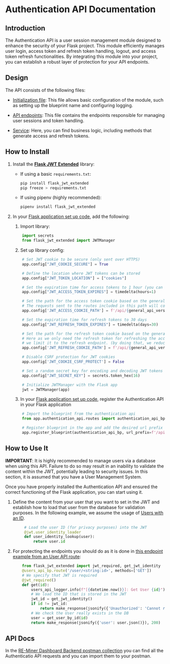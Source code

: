 # Authentication API Documentation

## Introduction

The Authentication API is a user session management module designed to enhance the security of your Flask project. This module efficiently manages user login, access token and refresh token handling, logout, and access token refresh functionalities. By integrating this module into your project, you can establish a robust layer of protection for your API endpoints.

## Design

The API consists of the following files:

- [Initialization file](__init__.py): This file allows basic configuration of the module, such as setting up the blueprint name and configuring logging.

- [API endpoints](routes.py): This file contains the endpoints responsible for managing user sessions and token handling.

- [Service](service.py): Here, you can find business logic, including methods that generate access and refresh tokens.

## How to Install

1. Install the [**Flask JWT Extended**](https://flask-jwt-extended.readthedocs.io/) library:
   - If using a basic `requirements.txt`:
     ```bash
     pip install flask_jwt_extended
     pip freeze > requirements.txt
     ```
   - If using pipenv (highly recommended):
     ```bash
     pipenv install flask_jwt_extended
     ```

2. In your [Flask application set up code](../__init__.py), add the following:
   1. Import library: 
    ```python
        import secrets
        from flask_jwt_extended import JWTManager
    ```
   2. Set up library config: 
    ```python
        # Set JWT cookie to be secure (only sent over HTTPS)
        app.config["JWT_COOKIE_SECURE"] = True

        # Define the location where JWT tokens can be stored
        app.config["JWT_TOKEN_LOCATION"] = ["cookies"]

        # Set the expiration time for access tokens to 1 hour (you can change)
        app.config["JWT_ACCESS_TOKEN_EXPIRES"] = timedelta(hours=1)

        # Set the path for the access token cookie based on the general API version 
        # The requests sent to the routes included in this path will contain the access token
        app.config['JWT_ACCESS_COOKIE_PATH'] = f'/api/{general_api_version}'

        # Set the expiration time for refresh tokens to 30 days
        app.config["JWT_REFRESH_TOKEN_EXPIRES"] = timedelta(days=30)

        # Set the path for the refresh token cookie based on the general API version 
        # Here as we only need the refresh token for refreshing the access token, 
        # we limit it to the refresh endpoint. (by doing that, we reduce the cookie qty in the request)
        app.config['JWT_REFRESH_COOKIE_PATH'] = f'/api/{general_api_version}/refresh'

        # Disable CSRF protection for JWT cookies
        app.config['JWT_COOKIE_CSRF_PROTECT'] = False

        # Set a random secret key for encoding and decoding JWT tokens
        app.config["JWT_SECRET_KEY"] = secrets.token_hex(16)

        # Initialize JWTManager with the Flask app
        jwt = JWTManager(app)
    ```
    3. In your [Flask application set up code](../__init__.py), register the Authentication API in your Flask application
    ```python
        # Import the blueprint from the authentication api
        from app.authentication_api.routes import authentication_api_bp

        # Register blueprint in the app and add the desired url prefix
        app.register_blueprint(authentication_api_bp, url_prefix=f'/api/{general_api_version}')
    ```
    
## How to Use It

**IMPORTANT**: It is highly recommended to manage users via a database when using this API. Failure to do so may result in an inability to validate the content within the JWT, potentially leading to security issues. In this section, it is assumed that you have a User Management System.

Once you have properly installed the Authentication API and ensured the correct functioning of the Flask application, you can start using it.

1. Define the content from your user that you want to set in the JWT and establish how to load that user from the database for validation purposes. 
In the following example, we assume the usage of [Users with an ID](../users_api/models.py).

   ```python
        # Load the user ID (for privacy purposes) into the JWT
        @jwt.user_identity_loader
        def user_identity_lookup(user):
            return user.id
    ```
2. For protecting the endpoints you should do as it is done in [this endpoint example from an User API route](../users_api/routes.py):
    ```python
        from flask_jwt_extended import jwt_required, get_jwt_identity
        @users_api_bp.route('/user/<string:id>', methods=['GET'])
        # We specify that JWT is required
        @jwt_required()
        def get(id):
            users_api_logger.info(f"[{datetime.now()}]: Get User {id}")
            # We load the ID that is stored in the JWT
            jwt_id = get_jwt_identity()
            if id != jwt_id:
                return make_response(jsonify({'Unauthorized': 'Cannot retrieve data from another user'}), 401)
            # We check the User really exists in the DB
            user = get_user_by_id(id)
            return make_response(jsonify({'user': user.json()}), 200)
    ```

## API Docs
In the [RE-Miner Dashboard Backend postman collection](../../RE-Miner-Dashboard-Backend.postman_collection) you can find all the Authenticatio API requests and you can import them to your postman.
